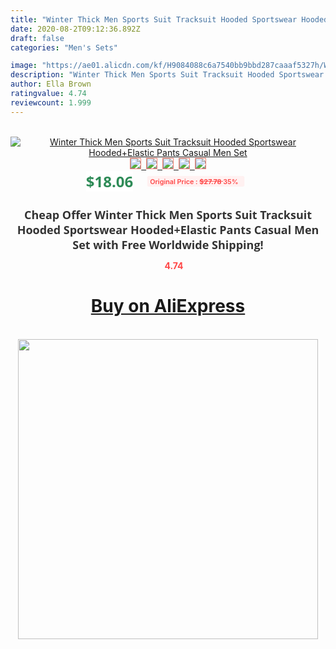 ```yaml
---
title: "Winter Thick Men Sports Suit Tracksuit Hooded Sportswear Hooded+Elastic Pants Casual Men Set"
date: 2020-08-2T09:12:36.892Z
draft: false
categories: "Men's Sets"

image: "https://ae01.alicdn.com/kf/H9084088c6a7540bb9bbd287caaaf5327h/Winter-Thick-Men-Sports-Suit-Tracksuit-Hooded-Sportswear-Hooded-Elastic-Pants-Casual-Men-Set.png_220x220.png"
description: "Winter Thick Men Sports Suit Tracksuit Hooded Sportswear Hooded+Elastic Pants Casual Men Set"
author: Ella Brown
ratingvalue: 4.74
reviewcount: 1.999
---
```

<br>
<div style="text-align: center;">
<a href="https://s.click.aliexpress.com/e/_9zoRgv" target="_blank" rel="nofollow noopener noreferrer"><img alt="Winter Thick Men Sports Suit Tracksuit Hooded Sportswear Hooded+Elastic Pants Casual Men Set" class="magnifier-image" src="https://ae01.alicdn.com/kf/H9084088c6a7540bb9bbd287caaaf5327h/Winter-Thick-Men-Sports-Suit-Tracksuit-Hooded-Sportswear-Hooded-Elastic-Pants-Casual-Men-Set.png_220x220.png_640x640.jpg">
<br>
<img style="border:1px solid salmon" src="https://ae01.alicdn.com/kf/H9084088c6a7540bb9bbd287caaaf5327h/Winter-Thick-Men-Sports-Suit-Tracksuit-Hooded-Sportswear-Hooded-Elastic-Pants-Casual-Men-Set.png_120x120.jpg">&nbsp;&nbsp;<img style="border:1px solid salmon" src="https://ae01.alicdn.com/kf/H7385d919433249a3b119e30f81084d7fy/Winter-Thick-Men-Sports-Suit-Tracksuit-Hooded-Sportswear-Hooded-Elastic-Pants-Casual-Men-Set.png_120x120.jpg">&nbsp;&nbsp;<img style="border:1px solid salmon" src="https://ae01.alicdn.com/kf/H1b8560bbafe941b3b9bf802b54810e1aV/Winter-Thick-Men-Sports-Suit-Tracksuit-Hooded-Sportswear-Hooded-Elastic-Pants-Casual-Men-Set.png_120x120.jpg">&nbsp;&nbsp;<img style="border:1px solid salmon" src="https://ae01.alicdn.com/kf/H7c984842a68c4f2e8b4860936237739d7/Winter-Thick-Men-Sports-Suit-Tracksuit-Hooded-Sportswear-Hooded-Elastic-Pants-Casual-Men-Set.png_120x120.jpg">&nbsp;&nbsp;<img style="border:1px solid salmon" src="https://ae01.alicdn.com/kf/Hc21db822bbad4b2cb8900ce95e99c8f1w/Winter-Thick-Men-Sports-Suit-Tracksuit-Hooded-Sportswear-Hooded-Elastic-Pants-Casual-Men-Set.png_120x120.jpg"></a></div><br0>
<div style="text-align: center;"><span style="background-color: white; border: 0px; box-sizing: border-box; color: seagreen; display: inline-block; font-family: &quot;open sans&quot; , &quot;arial&quot; , &quot;helvetica&quot; , sans-serif , &quot;heiti&quot;; font-size: 24px; font-stretch: inherit; font-weight: 700; line-height: inherit; margin: 0px 10px 0px 0px; padding: 0px; vertical-align: middle;">$18.06 </span>
<span style="background: rgb(255 , 241 , 241); border-radius: 3px; border: 0px; box-sizing: border-box; color: #ff4747; display: inline-block; font-family: inherit; font-size: 12px; font-stretch: inherit; font-style: inherit; font-variant: inherit; font-weight: 600; line-height: inherit; margin: 0px; padding: 2px 5px; transform: scale(0.9); vertical-align: middle;">Original Price : <b style="text-decoration: line-through;">$27.78 </b> 35%&nbsp;&nbsp;</span></div>
<h1 style="color: #333333; display: inline-block; font-family: &quot;open sans&quot; , &quot;arial&quot; , &quot;helvetica&quot; , sans-serif , &quot;heiti&quot;; font-size: 18px; font-stretch: inherit; font-weight: 700; text-align: center;">Cheap Offer Winter Thick Men Sports Suit Tracksuit Hooded Sportswear Hooded+Elastic Pants Casual Men Set with Free Worldwide Shipping!</h1>
<div style="color: #ff4747; text-align: center;">
<img src="https://4.bp.blogspot.com/-M0ZcTcb-5uY/XleCXlxnR4I/AAAAAAAAAEc/OrjgMkXV1oMQFaCRZj5HQwOCBcu3w1FegCPcBGAYYCw/s1600/star.png" style="height: 15px;">&nbsp;<b>4.74</b></div>
<div class="button_cont" align="center"><a class="buynow_a" href="https://s.click.aliexpress.com/e/_9zoRgv" target="_blank" rel="nofollow noopener noreferrer"><H1>Buy on AliExpress</H1></a></div><br>
<div class="separator" style="clear: both; text-align: center;">
<img src="https://lh3.googleusercontent.com/-pTy5HemUv9M/XlePHvY0dAI/AAAAAAAAAE4/0nX5iRUoIWY8eMW9Dpxeirr157OZliDIgCLcBGAsYHQ/s1600/badge.gif" width="480">
</div>
